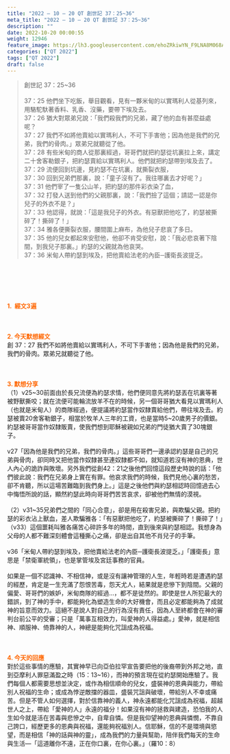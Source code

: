 ```yaml
---
title: "2022 – 10 – 20 QT 創世記 37：25~36"
meta_title: "2022 – 10 – 20 QT 創世記 37：25~36"
description: ""
date: 2022-10-20 00:00:55
weight: 12946
feature_image: https://lh3.googleusercontent.com/ehoZRkiwYN_F9LNA8M068AYxt73EavCZno-PD1cJRuf5BbSkQVUWr3gNEbt5kSs28Pb_Elg17kSrtf9ybWvojWoMV6I4tPM3vGRGDq6GkKkPdL2Gut4QAIw4-uykKUAtNiKgQKntvsU=w800
categories: ["QT 2022"]
tags: ["QT 2022"]
draft: false
---
```


<blockquote>創世記 37：25~36<br />
<br />
37：25 他們坐下吃飯，舉目觀看，見有一夥米甸的以實瑪利人從基列來，用駱駝馱著香料、乳香、沒藥，要帶下埃及去。<br />
37：26 猶大對眾弟兄說：「我們殺我們的兄弟，藏了他的血有甚麼益處呢？<br />
37：27 我們不如將他賣給以實瑪利人，不可下手害他；因為他是我們的兄弟，我們的骨肉。」眾弟兄就聽從了他。<br />
37：28 有些米甸的商人從那裏經過，哥哥們就把約瑟從坑裏拉上來，講定二十舍客勒銀子，把約瑟賣給以實瑪利人。他們就把約瑟帶到埃及去了。<br />
37：29 流便回到坑邊，見約瑟不在坑裏，就撕裂衣服，<br />
37：30 回到兄弟們那裏，說：「童子沒有了。我往哪裏去才好呢？」<br />
37：31 他們宰了一隻公山羊，把約瑟的那件彩衣染了血，<br />
37：32 打發人送到他們的父親那裏，說：「我們撿了這個；請認一認是你兒子的外衣不是？」<br />
37：33 他認得，就說：「這是我兒子的外衣。有惡獸把他吃了，約瑟被撕碎了！撕碎了！」<br />
37：34 雅各便撕裂衣服，腰間圍上麻布，為他兒子悲哀了多日。<br />
37：35 他的兒女都起來安慰他，他卻不肯受安慰，說：「我必悲哀著下陰間，到我兒子那裏。」約瑟的父親就為他哀哭。<br />
37：36 米甸人帶約瑟到埃及，把他賣給法老的內臣─護衛長波提乏。</blockquote><br />
&nbsp;<br />
<br />
&nbsp;<br />
<br />
<span style="color: #ff6600;"><strong>1.  經文3遍</strong></span><br />
<br />
&nbsp;<br />
<br />
<span style="color: #ff6600;"><strong>2. 今天默想經文<br />
</strong></span>創 37：27 我們不如將他賣給以實瑪利人，不可下手害他；因為他是我們的兄弟，我們的骨肉。眾弟兄就聽從了他。<br />
<br />
&nbsp;<br />
<br />
<strong><span style="color: #ff6600;">3. 默想分享<br />
</span></strong>（1）v25~30前面由於長兄流便為約瑟求情，他們便同意先將約瑟丟在坑裏等著被野獸撕咬；就在流便可能輪流放羊不在的時候，另一個哥哥猶大看見以實瑪利人（也就是米甸人）的商隊經過，便提議將約瑟當作奴隸賣給他們，帶往埃及去。約瑟被賣20舍客勒銀子，相當於牧羊人三年的工資，也是當時5~20歲男子的價銀。約瑟被哥哥當作奴隸販賣，使我們想到耶穌被親如兄弟的門徒猶大賣了30塊銀子。<br />
<br />
v27「因為他是我們的兄弟，我們的骨肉。」這些哥哥們一邊承認約瑟是自己的兄弟與骨肉，卻同時又把他當作奴隸甚至連奴隸都不如，就知道若沒有神的恩典，世人內心的詭詐與敗壞。另外我們從創42：21之後他們回憶這段歷史時說的話：「他們彼此說：我們在兄弟身上實在有罪。他哀求我們的時候，我們見他心裏的愁苦，卻不肯聽，所以這場苦難臨到我們身上。」這是之後他們與約瑟相認時回憶過去心中悔悟所說的話，顯然約瑟此時向哥哥們苦苦哀求，卻被他們無情的漠視。<br />
<br />
（2）v31~35兄弟們之間的「同心合意」，卻是用在殺害兄弟，與欺騙父親。把約瑟的彩衣沾上獸血，差人欺騙雅各：「有惡獸把他吃了，約瑟被撕碎了！撕碎了！」（v33）這個噩耗叫雅各痛苦心碎許多年的時間，直到後來與約瑟相認。我想身為父母的人都不難深刻體會這種撕心之痛，卻是出自其他不肖兒子的手筆。<br />
<br />
v36「米甸人帶約瑟到埃及，把他賣給法老的內臣─護衛長波提乏。」「護衛長」意思是「禁衛軍統領」，也是掌管埃及宮廷事務的官員。<br />
<br />
如果是一個不認識神、不相信神，或是沒有讓神管理的人生，年輕時若是遭遇約瑟的經歷，肯定是一生充滿了怨恨苦毒，怨天尤人，結果就是悲慘下到陰間。父親的偏愛、哥哥們的嫉妒，米甸商隊的經過…，都不是徒然的。即使是世人所犯最大的錯誤，到了神的手中，都能夠化為塑造生命的大好機會，而且必定都能夠為了成就神的旨意而效力。這絕不是說人對自己的行為沒有責任，因為人至終都會在神的審判台前公平的受審；只是「萬事互相效力，叫愛神的人得益處。」愛神，就是相信神、順服神、倚靠神的人，神總是能夠化咒詛成為祝福。<br />
<br />
&nbsp;<br />
<br />
<strong><span style="color: #ff6600;">4. 今天的回應<br />
</span></strong>對於這些事情的應驗，其實神早已向亞伯拉罕宣告要把他的後裔帶到外邦之地，直到亞摩利人罪惡滿盈之時（15：13~16），而神的預言現在從約瑟開始應驗了。我們每個人都需要思想並決定，或作為相信順命的兒女，盛裝神的恩典與能力，帶給別人祝福的生命；或成為悖逆敵擋的器皿，盛裝咒詛與破壞，帶給別人不幸或痛苦。但是不管人如何選擇，對於信靠神的義人，神永遠都能化咒詛成為祝福，超越世人之上，帶給「愛神的人」永遠的福分！如果沒有神的拯救與建造，恐怕我的人生如今就是活在苦毒與悲慘之中，自卑自憐。但是我仰望神的恩典與憐憫，不靠自己誇口，經歷更多的恩典與祝福，還能夠祝福別人。信耶穌，信的不是環境與慾望，而是相信「神的話與神的靈」，成為我們的力量與幫助，陪伴我們每天的生命與生活—「這道離你不遠，正在你口裏，在你心裏。」（羅10：8）<br />
<br />
&nbsp;
        